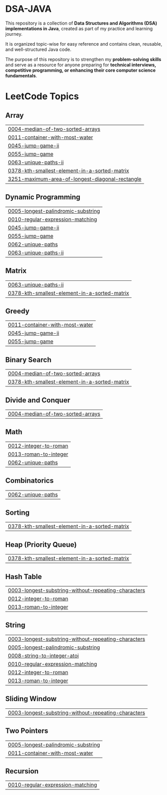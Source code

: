 # DSA-JAVA

This repository is a collection of **Data Structures and Algorithms (DSA) implementations in Java**, created as part of my practice and learning journey.  

It is organized topic-wise for easy reference and contains clean, reusable, and well-structured Java code.  

The purpose of this repository is to strengthen my **problem-solving skills** and serve as a resource for anyone preparing for **technical interviews, competitive programming, or enhancing their core computer science fundamentals**. 

<!---LeetCode Topics Start-->
# LeetCode Topics
## Array
|  |
| ------- |
| [0004-median-of-two-sorted-arrays](https://github.com/tsamikshagupta/DSA-JAVA/tree/master/0004-median-of-two-sorted-arrays) |
| [0011-container-with-most-water](https://github.com/tsamikshagupta/DSA-JAVA/tree/master/0011-container-with-most-water) |
| [0045-jump-game-ii](https://github.com/tsamikshagupta/DSA-JAVA/tree/master/0045-jump-game-ii) |
| [0055-jump-game](https://github.com/tsamikshagupta/DSA-JAVA/tree/master/0055-jump-game) |
| [0063-unique-paths-ii](https://github.com/tsamikshagupta/DSA-JAVA/tree/master/0063-unique-paths-ii) |
| [0378-kth-smallest-element-in-a-sorted-matrix](https://github.com/tsamikshagupta/DSA-JAVA/tree/master/0378-kth-smallest-element-in-a-sorted-matrix) |
| [3251-maximum-area-of-longest-diagonal-rectangle](https://github.com/tsamikshagupta/DSA-JAVA/tree/master/3251-maximum-area-of-longest-diagonal-rectangle) |
## Dynamic Programming
|  |
| ------- |
| [0005-longest-palindromic-substring](https://github.com/tsamikshagupta/DSA-JAVA/tree/master/0005-longest-palindromic-substring) |
| [0010-regular-expression-matching](https://github.com/tsamikshagupta/DSA-JAVA/tree/master/0010-regular-expression-matching) |
| [0045-jump-game-ii](https://github.com/tsamikshagupta/DSA-JAVA/tree/master/0045-jump-game-ii) |
| [0055-jump-game](https://github.com/tsamikshagupta/DSA-JAVA/tree/master/0055-jump-game) |
| [0062-unique-paths](https://github.com/tsamikshagupta/DSA-JAVA/tree/master/0062-unique-paths) |
| [0063-unique-paths-ii](https://github.com/tsamikshagupta/DSA-JAVA/tree/master/0063-unique-paths-ii) |
## Matrix
|  |
| ------- |
| [0063-unique-paths-ii](https://github.com/tsamikshagupta/DSA-JAVA/tree/master/0063-unique-paths-ii) |
| [0378-kth-smallest-element-in-a-sorted-matrix](https://github.com/tsamikshagupta/DSA-JAVA/tree/master/0378-kth-smallest-element-in-a-sorted-matrix) |
## Greedy
|  |
| ------- |
| [0011-container-with-most-water](https://github.com/tsamikshagupta/DSA-JAVA/tree/master/0011-container-with-most-water) |
| [0045-jump-game-ii](https://github.com/tsamikshagupta/DSA-JAVA/tree/master/0045-jump-game-ii) |
| [0055-jump-game](https://github.com/tsamikshagupta/DSA-JAVA/tree/master/0055-jump-game) |
## Binary Search
|  |
| ------- |
| [0004-median-of-two-sorted-arrays](https://github.com/tsamikshagupta/DSA-JAVA/tree/master/0004-median-of-two-sorted-arrays) |
| [0378-kth-smallest-element-in-a-sorted-matrix](https://github.com/tsamikshagupta/DSA-JAVA/tree/master/0378-kth-smallest-element-in-a-sorted-matrix) |
## Divide and Conquer
|  |
| ------- |
| [0004-median-of-two-sorted-arrays](https://github.com/tsamikshagupta/DSA-JAVA/tree/master/0004-median-of-two-sorted-arrays) |
## Math
|  |
| ------- |
| [0012-integer-to-roman](https://github.com/tsamikshagupta/DSA-JAVA/tree/master/0012-integer-to-roman) |
| [0013-roman-to-integer](https://github.com/tsamikshagupta/DSA-JAVA/tree/master/0013-roman-to-integer) |
| [0062-unique-paths](https://github.com/tsamikshagupta/DSA-JAVA/tree/master/0062-unique-paths) |
## Combinatorics
|  |
| ------- |
| [0062-unique-paths](https://github.com/tsamikshagupta/DSA-JAVA/tree/master/0062-unique-paths) |
## Sorting
|  |
| ------- |
| [0378-kth-smallest-element-in-a-sorted-matrix](https://github.com/tsamikshagupta/DSA-JAVA/tree/master/0378-kth-smallest-element-in-a-sorted-matrix) |
## Heap (Priority Queue)
|  |
| ------- |
| [0378-kth-smallest-element-in-a-sorted-matrix](https://github.com/tsamikshagupta/DSA-JAVA/tree/master/0378-kth-smallest-element-in-a-sorted-matrix) |
## Hash Table
|  |
| ------- |
| [0003-longest-substring-without-repeating-characters](https://github.com/tsamikshagupta/DSA-JAVA/tree/master/0003-longest-substring-without-repeating-characters) |
| [0012-integer-to-roman](https://github.com/tsamikshagupta/DSA-JAVA/tree/master/0012-integer-to-roman) |
| [0013-roman-to-integer](https://github.com/tsamikshagupta/DSA-JAVA/tree/master/0013-roman-to-integer) |
## String
|  |
| ------- |
| [0003-longest-substring-without-repeating-characters](https://github.com/tsamikshagupta/DSA-JAVA/tree/master/0003-longest-substring-without-repeating-characters) |
| [0005-longest-palindromic-substring](https://github.com/tsamikshagupta/DSA-JAVA/tree/master/0005-longest-palindromic-substring) |
| [0008-string-to-integer-atoi](https://github.com/tsamikshagupta/DSA-JAVA/tree/master/0008-string-to-integer-atoi) |
| [0010-regular-expression-matching](https://github.com/tsamikshagupta/DSA-JAVA/tree/master/0010-regular-expression-matching) |
| [0012-integer-to-roman](https://github.com/tsamikshagupta/DSA-JAVA/tree/master/0012-integer-to-roman) |
| [0013-roman-to-integer](https://github.com/tsamikshagupta/DSA-JAVA/tree/master/0013-roman-to-integer) |
## Sliding Window
|  |
| ------- |
| [0003-longest-substring-without-repeating-characters](https://github.com/tsamikshagupta/DSA-JAVA/tree/master/0003-longest-substring-without-repeating-characters) |
## Two Pointers
|  |
| ------- |
| [0005-longest-palindromic-substring](https://github.com/tsamikshagupta/DSA-JAVA/tree/master/0005-longest-palindromic-substring) |
| [0011-container-with-most-water](https://github.com/tsamikshagupta/DSA-JAVA/tree/master/0011-container-with-most-water) |
## Recursion
|  |
| ------- |
| [0010-regular-expression-matching](https://github.com/tsamikshagupta/DSA-JAVA/tree/master/0010-regular-expression-matching) |
<!---LeetCode Topics End-->
